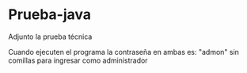 # Prueba-java

Adjunto la prueba técnica

Cuando ejecuten el programa la contraseña en ambas es: "admon" sin comillas para ingresar como administrador
